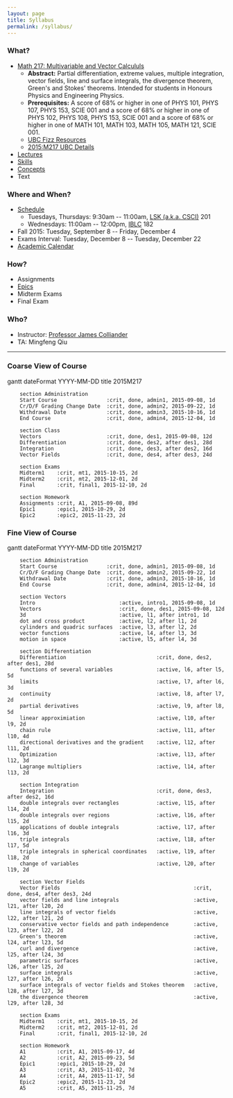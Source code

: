 ```yaml
---
layout: page
title: Syllabus
permalink: /syllabus/
---
```




<script src="https://cdnjs.cloudflare.com/ajax/libs/mermaid/0.4.0/mermaid.full.js"></script>
<link rel="stylesheet" href="{{site.baseurl}}/css/mermaid.css">

<script>
        var mermaid_config = {
            startOnLoad:true
        }
        mermaid.startOnLoad = true;
        mermaid.sequenceConfig = {"diagramMarginX":50,"diagramMarginY":10,"actorMargin":50,"width":150,"height":45,"boxMargin":10,"boxTextMargin":5,"noteMargin":10,"messageMargin":35, "mirrorActors":false};
        mermaid.ganttConfig = {
            titleTopMargin:25,
            barHeight:20,
            barGap:4,
            topPadding:50,
            sidePadding:75,
            gridLineStartPadding:35,
            fontSize:11,
            numberSectionStyles:3,
            axisFormatter: [
                // Within a day
                ["%I:%M", function (d) {
                    return d.getHours();
                }],
                // Monday a week
                ["w. %U", function (d) {
                    return d.getDay() == 1;
                }],
                // Day within a week (not monday)
                ["%a %d", function (d) {
                    return d.getDay() && d.getDate() != 1;
                }],
                // within a month
                ["%b %d", function (d) {
                    return d.getDate() != 1;
                }],
                // Month
                ["%m-%y", function (d) {
                    return d.getMonth();
                }]
            ]
        };
</script>



### What?

* [Math 217: Multivariable and Vector Calcululs](https://courses.students.ubc.ca/cs/main?pname=subjarea&tname=subjareas&req=3&dept=MATH&course=217)
    * **Abstract:** Partial differentiation, extreme values, multiple integration, vector fields, line and surface integrals, the divergence theorem, Green's and Stokes' theorems. Intended for students in Honours Physics and Engineering Physics.
    * **Prerequisites:** A score of 68% or higher in one of PHYS 101, PHYS 107, PHYS 153, SCIE 001 and a score of 68% or higher in one of PHYS 102, PHYS 108, PHYS 153, SCIE 001 and a score of 68% or higher in one of MATH 101, MATH 103, MATH 105, MATH 121, SCIE 001.
    * [UBC Fizz Resources](http://www.ubcfizz.com/course-directory/math-courses/math-217-1)
    * [2015:M217 UBC Details](https://courses.students.ubc.ca/cs/main?pname=subjarea&tname=subjareas&req=5&dept=MATH&course=217&section=101)
*   [Lectures]( {{site.baseurl}}/index.html )
*   [Skills]( {{site.baseur}}/2015M217/categories/ )  <!-- including subdir is a hack. -->
*   [Concepts]( {{site.baseurl}}/tags/ )
* Text




### Where and When?

* [Schedule]( {{site.baseurl}}/pages/schedule.html)
    * Tuesdays, Thursdays: 9:30am -- 11:00am, [LSK (a.k.a. CSCI)](https://ssc.adm.ubc.ca/classroomservices/function/viewlocation?userEvent=ShowLocation&buildingID=LSK&roomID=201) 201
    * Wednesdays: 11:00am -- 12:00pm, [IBLC](https://ssc.adm.ubc.ca/classroomservices/function/viewlocation?userEvent=ShowLocation&buildingID=IBLC&roomID=182) 182
* Fall 2015:    Tuesday, September 8 -- Friday, December 4  
* Exams Interval:   Tuesday, December 8 -- Tuesday, December 22
*   [Academic Calendar](http://www.calendar.ubc.ca/vancouver/?page=deadlines)


### How?

* Assignments
* [Epics]( {{site.baseur}}/2015M217/epics/ )
* Midterm Exams
* Final Exam

### Who?

* Instructor: [Professor James Colliander](http://colliand.com)
* TA: Mingfeng Qiu




***



### Coarse View of Course

<div class="mermaid">
gantt
        dateFormat  YYYY-MM-DD
        title 2015M217

        section Administration
        Start Course                :crit, done, admin1, 2015-09-08, 1d
        Cr/D/F Grading Change Date  :crit, done, admin2, 2015-09-22, 1d
        Withdrawal Date             :crit, done, admin3, 2015-10-16, 1d
        End Course                  :crit, done, admin4, 2015-12-04, 1d

        section Class
        Vectors                     :crit, done, des1, 2015-09-08, 12d
        Differentiation		        :crit, done, des2, after des1, 28d
        Integration                 :crit, done, des3, after des2, 16d
        Vector Fields               :crit, done, des4, after des3, 24d

        section Exams
        Midterm1    :crit, mt1, 2015-10-15, 2d
        Midterm2	:crit, mt2, 2015-12-01, 2d
        Final		:crit, final1, 2015-12-10, 2d

        section Homework
        Assignments :crit, A1, 2015-09-08, 89d
        Epic1       :epic1, 2015-10-29, 2d
        Epic2       :epic2, 2015-11-23, 2d
  
</div>



### Fine View of Course
 
<div class="mermaid">
gantt
        dateFormat  YYYY-MM-DD
        title 2015M217

        section Administration
        Start Course                :crit, done, admin1, 2015-09-08, 1d
        Cr/D/F Grading Change Date  :crit, done, admin2, 2015-09-22, 1d
        Withdrawal Date             :crit, done, admin3, 2015-10-16, 1d
        End Course                  :crit, done, admin4, 2015-12-04, 1d

        section Vectors
        Intro                           :active, intro1, 2015-09-08, 1d
        Vectors                         :crit, done, des1, 2015-09-08, 12d
        3d                              :active, l1, after intro1, 1d
        dot and cross product           :active, l2, after l1, 2d
        cylinders and quadric surfaces  :active, l3, after l2, 2d
        vector functions                :active, l4, after l3, 3d
        motion in space                 :active, l5, after l4, 3d
        
        section Differentiation
        Differentiation                             :crit, done, des2, after des1, 28d
        functions of several variables              :active, l6, after l5, 5d
        limits                                      :active, l7, after l6, 3d
        continuity                                  :active, l8, after l7, 2d
        partial derivatives                         :active, l9, after l8, 5d
        linear approximiation                       :active, l10, after l9, 2d
        chain rule                                  :active, l11, after l10, 4d
        directional derivatives and the gradient    :active, l12, after l11, 2d
        Optimization                                :active, l13, after l12, 3d
        Lagrange multipliers                        :active, l14, after l13, 2d
        
        section Integration
        Integration                                 :crit, done, des3, after des2, 16d
        double integrals over rectangles            :active, l15, after l14, 2d
        double integrals over regions               :active, l16, after l15, 2d
        applications of double integrals            :active, l17, after l16, 3d
        triple integrals                            :active, l18, after l17, 5d
        triple integrals in spherical coordinates   :active, l19, after l18, 2d
        change of variables                         :active, l20, after l19, 2d
        
        section Vector Fields
        Vector Fields                                           :crit, done, des4, after des3, 24d
        vector fields and line integrals                        :active, l21, after l20, 2d
        line integrals of vector fields                         :active, l22, after l21, 2d
        conservative vector fields and path independence        :active, l23, after l22, 2d
        Green's theorem                                         :active, l24, after l23, 5d
        curl and divergence                                     :active, l25, after l24, 3d
        parametric surfaces                                     :active, l26, after l25, 2d
        surface integrals                                       :active, l27, after l26, 2d
        surface integrals of vector fields and Stokes theorem   :active, l28, after l27, 3d
        the divergence theorem                                  :active, l29, after l28, 3d

        section Exams
        Midterm1    :crit, mt1, 2015-10-15, 2d
        Midterm2	:crit, mt2, 2015-12-01, 2d
        Final		:crit, final1, 2015-12-10, 2d

        section Homework
        A1          :crit, A1, 2015-09-17, 4d
        A2          :crit, A2, 2015-09-23, 5d
        Epic1       :epic1, 2015-10-29, 2d
        A3          :crit, A3, 2015-11-02, 7d
        A4          :crit, A4, 2015-11-17, 5d
        Epic2       :epic2, 2015-11-23, 2d
        A5          :crit, A5, 2015-11-25, 7d
</div>




<!-- 
This is the base Jekyll theme. You can find out more info about customizing your Jekyll theme, as well as basic Jekyll usage documentation at [jekyllrb.com](http://jekyllrb.com/)

You can find the source code for the Jekyll new theme at: [github.com/jglovier/jekyll-new](https://github.com/jglovier/jekyll-new)

You can find the source code for Jekyll at [github.com/jekyll/jekyll](https://github.com/jekyll/jekyll) -->
